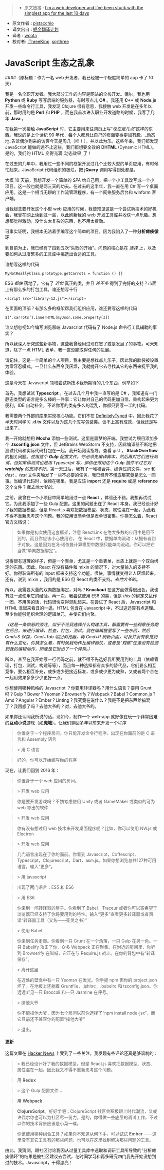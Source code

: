>* 原文链接 : [I’m a web developer and I’ve been stuck with the simplest app for the last 10 days](https://medium.com/@pistacchio/i-m-a-web-developer-and-i-ve-been-stuck-with-the-simplest-app-for-the-last-10-days-fb5c50917df#.1i4q6te4a)
* 原文作者 : [pistacchio](https://medium.com/@pistacchio)
* 译文出自 : [掘金翻译计划](https://github.com/xitu/gold-miner)
* 译者 : [woota](https://github.com/woota)
* 校对者: [iThreeKing](https://github.com/iThreeKing), [sqrthree](https://github.com/sqrthree)

# JavaScript 生态之乱象

####（原标题：作为一名 web 开发者，我已经被一个极度简单的 app 卡了 10 天）

我是一名全职开发者。我大部分工作的内容是网站的全栈开发。偶尔，我也用 **Python** 或 **Ruby** 写写后端的服务器，有时写点儿 **C#** 。我还用 **C++** 或 **Node.js** 开发一些命令行工具，我发现 Clojure 很有意思，我接触 web 开发是在多年以前，那时用的是 **Perl** 和 **PHP** ，而在我首次进入职业开发道路的时候，我写了几年 **Java** 。

在我第一次接触 **JavaScript** 时，它主要用来往网页上写“_现在是几点_”这样的东西。我说的是上个世纪 90 年代，每个人都想让自己的页面变得更加有趣，_动态地_告诉偶尔到来的访客今天是周几（哇！），并以此为乐。这些年来，我们都发现 JavaScript 能做的远不止这些，我们都想要全效的 **DHTML** (Dynamic HTML)。是的，我们的 HTML 变得充满_动态效果_了！

在过去的几年中，我用过一些不同的框架开发过几个比较大型的单页应用，有时候忙起来，JavaScript 代码组织的极烂，把 **jQuery** 调用写得到处都是。

大概 10 天前，我想开发一个简单的 _SPA_ 给自己用，把一个小工具改写成一个小项目。这一般也就是两三天的功夫。在过去的这半年，我一直在用 C# 写一个桌面应用。这是一个相当无聊的工作流管理程序，有一个网络服务后台和 winform 客户端。

当我起念要开发这个小型 web 应用的时候，我便预见这是一个尝试新技术的好机会，我曾在网上读到过一些，以此刷新我的 web 开发工具库并收获一点乐趣。想想都觉得激动，没什么太复杂的东西，也不用太费劲。

可事实证明，我根本无法着手编写这个简单的项目，因为我陷入了一种**分析瘫痪循环**

到目前为止，我已经有了四到五次“失败的开始”。问题的核心是在 _选择_ 上，以及要如何从过度繁多的工具库中挑选出合适的工具。

谁想写这样的代码

    MyNotReallyClass.prototype.getCarrots = function () {}

ES6 _都快_ 落地了，它有了 _近似_ 真正的类，并且 _差不多_ 得到了完好的支持？市面上有那么多的打包工具，谁还想写十行

    <script src="library-12.js"></script>

在页面的顶部？有那么多的框架帮我们组织应用，谁还要写这样的代码

    $(‘.carrots’).innerHTML(myJson.some.property[3]) 

谁又想忽视如今编写浏览器端 Javascript 代码有了 Node.js 命令行工具辅助的事实？

所以我深入研究这些新事物，这些我曾经用过现在忘了或是发展了的事物。可天知道，除了一点 HTML 表单，我一直没能取得任何的进展。

请记住，这是一个简单的个人项目，我主要是想找点儿乐子，因此我的脑袋被设置为零容忍模式。一旦什么东西令我厌烦，我就抛开它去寻找其它的东西来抚平我的体验。

这是今天在 Javascript 领域尝试新技术我所期待的几个东西，例举如下

首先，我想试试 **Typescript** 。在过去几个月中我一直写的是 C# ，我知道有一门静态类型的语言是多么棒的一件事：它让你对自己的代码更加自信，重构起来更为便利，IDE 自动补全，不论你写的类有多么的混乱，你都只要写一半的代码。

我需要两个外部的库来实现核心功能。它们不在 [DefinitelyTyped](https://github.com/DefinitelyTyped/DefinitelyTyped) 中，因此我花了半天时间学习 **.d.ts** 文件以及为这几个库写包装类。谈不上富有成效，但我还是写出来了。

我一开始就想用 **Mocha** 添加一些测试。这里是噩梦的开端。我尝试为项目添加多个 **.tsconfig.json** 文件，但 JetBrains WebStorm 不支持，因此编译器不断地把测试代码和实际代码打包在一起。我开始阅读指导，查看 gist ， **StackOverflow** 的相关问题。_使用这个_ **_Gulp_** _配置文件。你必须先编译脚本，然后再对它们进行测试。但如果你测试也是用 Typescript 写，那你还得用这个 Gulp 插件不过它对_ **_watchify_** _的支持不好_。第一天过后，我有了一堆被合并、编译过的文件，_src_ 和 _dest_ 、_test_ 文件夹触发了一些不必要的任务。我已经弄不懂底层究竟是怎么一回事。当编译代码时，依赖在哪里，我是应该 **import** 还是 **require** 或是 **reference** 这个文件？_我去他大爷的_。

之前，我曾在一个小项目中简单地用过一点 **React** ，体验还不错。我想再试试它。为此我添加了一些 Gulp 配置。这里的问题出在了 React 本身。我已经设计好了我的数据模型，但是 React.js 喜欢把数据模型、状态、属性混在一起，为此我不得不重新思考这个问题。我的应用很简单但是表单很密集。你猜怎么着，React 官方文档说：

> 如果你是初次使用这套框架，注意 ReactLink 在绝大多数的应用中是用不到的，而且你应该小心使用它。
> 在 React 中，数据单向流动：从拥有者到子对象。这是因为在冯·诺依曼计算模型中数据只能单向流动。你可以把它当做“单向数据绑定”。

说得很有道理的样子，但是一个表单，尤其是一个重表单，本质上就是一个双向绑定的东西。因此，React 在没有插件和 mixin 的情况下，对大量输入的支持不好。你得装饰所有的 input 框来支持这个功能。很快，事情就变得让人厌烦起来。还有，说到 mixin ，我用的是 ES6 但 React 的类不支持。_去他大爷的_。

所以，我需要大量的双向数据绑定，对吗？**Knockout** 在这方面做得很出色，我也有过一点使用它的经验。再一次，我尝试使用 ES6 的类，但是 _this_ 的绑定又乱作一团。不用类的话，代码很快变得混乱起来。在尝试了 React 后，Javascript 和 HTML 混起来看丑的一逼。HTML 包含在 Javascript 中，不过这还算有点道理。至少你能够组织合理的逻辑单元，并使它们内聚。

_（这是一条愤怒的旁注，似乎不论我选择什么构建工具，都需要有一些观察任务跑在后台，来进行编译，检查，打包，测试。我在编辑器里写了一些东西，然后 Cmd+S 保存，Cmd+Tab 切回浏览器，再 Cmd+R 刷新页面，可我并没有察觉到有什么变化。你猜怎么着，有时候我动作比编译器快，或者是“观察”任务没有检测到我的编辑动作，抑或是它抛出了一个异常。）_

所以，甚至在我开始写一行代码之前，就不得不先选好我所要用到的工具（依赖管理，打包，测试，构建等等），而且每一种选择都有众多的替代品，它们要么相互竞争，要么相互补充，或多或少更接近标准，或多或少更为成熟，又或者两个合在一起用效果多多少少更好一点。

你想使用哪种风格的 Javascript ？你要用转译器吗？用什么语言？要用 Grunt 吗？Gulp？Bower？Yeoman？Browserify？Webpack？Babel？Common.js？Amd？Angular？Ember？Linting？我究竟在说什么？我是不是把东西给搞混了？我困惑了吗？去他大爷的？对，去他大爷的。

如果你还认同我所说的话，现如今，制作一个 web-app 就好像在玩一个非常困难的**互动小说**游戏（如**魔城**）。让我们穿回多年以前来开发一个程序

> 你置身于一个程序房间。你只能开发命令行程序。出现在你面前的是 C 语言和 Assembly 语言

> \> 用 C 语言

> 好的，你可以开始编写你的程序

现在，让我们回到 2016 年：

> 你置身于一个 web 应用的房间。

> \> 开发 web 应用

> 你是要开发游戏吗？不妨考虑使用 Unity 或者 GameMaker 或类似的可为 web 导出的软件

> \> 开发 web 应用

> 你有没有想过用 web 技术来开发桌面程序呢？比如，你可以使用 NW.js 或 Electron

> \> 开发 web 应用

> 几门语言出现在了你的面前。你看到 Javascript，Coffescript，Typescript，Clojurescript，Dart，asm.js。如果你想浏览总共127种可用语言，输入“更多”。

> \> 用 javascript

> 出现了两门语言：ES5 和 ES6

> \> 用 ES6

> 你来到一间转译器的屋子。你看到了 Babel，Traceur 或者你可以寄希望于浏览器已经支持了你将要用到的特性。输入“更多”查看更多转译器或者阅读“转译器工具（又名——死灵之书）”

> \> 使用 Babel

> 你来到任务走廊。你看到一只 Grunt 在一个角落，一只 Gulp 在另一角。一只 Babelify 攻击了你，众多 Webpack 正在聚集。在附近的房间里，你听到 Browserify 在叫喊，它正在与 Require.js 战斗。在你的背包中有“转译保存”。

> \> 离开这里

> 在近处的壁龛中有一只 Yeoman 在发光。你手握 npm 但你的 project.json 坏了。在地板上还躺着 Gruntfile，.jshitrc，.babelrc 和 tsconfig.json。你远远听见一只 Broccoli 和一只 Jasmine 在呼号。

> \> 操他大爷

> 你不能操他大爷，因为七个房间以前你选择了“npm install node-jsx”，而它目前还不兼容你的配置“操他大爷”

> \> 退出。

#### 更新

这篇文章在 [Hacker News](https://news.ycombinator.com/item?id=11080080) 上受到了一些关注。我发现有些评论还真是够讽刺的：

> \> 我已经设计好了我的数据模型，但是 React.js 喜欢把数据模型、状态、属性混在一起，因此我又不得不重新思考这个问题。

> 用 **Redux**  

> \> 这个 Gulp 配置文件...

> 用 **Webpack**

> **ClojureScript**。好好学吧；ClojureScript 社区会积极跟上时代潮流，又或许偶尔你也可以为社区尽一份力。是的，你得做一些底层的调试工作，不过以你的技术背景应该是小菜一碟。

> 你该使用哪种组合工具？如果你不知道从何下手，可以试试 **Ember** ——这里没有其它工具有的那些问题，也可以在这里找到解决那些问题的工具。

由此，我猜测，跟社区讨论我因从过量工具库中选取和调研工具所导致的“分析瘫痪循环”的结果是被社区建议去尝试，花时间学习和再多研究四门我先开始没想到过的技术。Javascript，干得漂亮！
